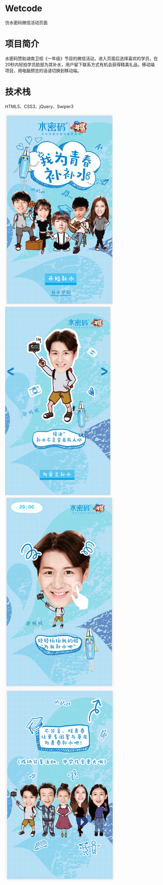 # Wetcode

仿水密码微信活动页面

# 项目简介

水密码赞助湖南卫视《一年级》节目的微信活动，进入页面后选择喜欢的学员，在20秒内轻拍学员脸部为其补水，用户留下联系方式有机会获得精美礼品，移动端项目，用电脑预览的话请切换到移动端。

# 技术栈

HTML5、CSS3、jQuery、Swiper3

![image](https://github.com/zcj298084359/Wetcode/blob/master/img/011.png)
![image](https://github.com/zcj298084359/Wetcode/blob/master/img/022.png)
![image](https://github.com/zcj298084359/Wetcode/blob/master/img/033.png)
![image](https://github.com/zcj298084359/Wetcode/blob/master/img/044.png)
